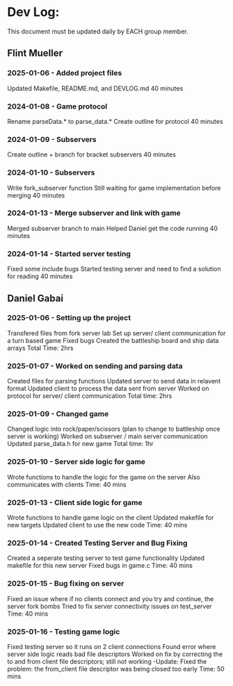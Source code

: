# Dev Log:

This document must be updated daily by EACH group member.

## Flint Mueller

### 2025-01-06 - Added project files
Updated Makefile, README.md, and DEVLOG.md
40 minutes

### 2024-01-08 - Game protocol
Rename parseData.* to parse_data.*
Create outline for protocol
40 minutes

### 2024-01-09 - Subservers
Create outline + branch for bracket subservers
40 minutes

### 2024-01-10 - Subservers
Write fork_subserver function
Still waiting for game implementation before merging
40 minutes

### 2024-01-13 - Merge subserver and link with game
Merged subserver branch to main
Helped Daniel get the code running
40 minutes

### 2024-01-14 - Started server testing
Fixed some include bugs
Started testing server and need to find a solution for reading
40 minutes


## Daniel Gabai

### 2025-01-06 - Setting up the project
Transfered files from fork server lab
Set up server/ client communication for a turn based game
Fixed bugs
Created the battleship board and ship data arrays
Total Time: 2hrs

### 2025-01-07 - Worked on sending and parsing data
Created files for parsing functions
Updated server to send data in relavent format
Updated client to process the data sent from server
Worked on protocol for server/ client communication
Total time: 2hrs

### 2025-01-09 - Changed game
Changed logic into rock/paper/scissors (plan to change to battleship once server is working)
Worked on subserver / main server communication
Updated parse_data.h for new game
Total time: 1hr

### 2025-01-10 - Server side logic for game
Wrote functions to handle the logic for the game on the server
Also communicates with clients
Time: 40 mins

### 2025-01-13 - Client side logic for game
Wrote functions to handle game logic on the client
Updated makefile for new targets
Updated client to use the new code
Time: 40 mins

### 2025-01-14 - Created Testing Server and Bug Fixing
Created a seperate testing server to test game functionality
Updated makefile for this new server
Fixed bugs in game.c 
Time: 40 mins

### 2025-01-15 - Bug fixing on server
Fixed an issue where if no clients connect and you try and continue, the server fork bombs
Tried to fix server connectivity issues on test_server
Time: 40 mins

### 2025-01-16 - Testing game logic
Fixed testing server so it runs on 2 client connections
Found error where server side logic reads bad file descriptors
Worked on fix by correcting the to and from client file descriptors; still not working
-Update: Fixed the problem: the from_client file descriptor was being closed too early
Time: 50 mins